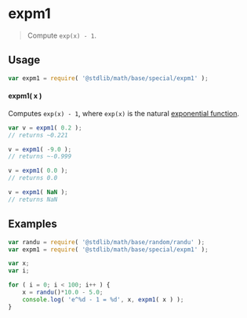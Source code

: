 # expm1

> Compute `exp(x) - 1`.


<section class="usage">

## Usage

``` javascript
var expm1 = require( '@stdlib/math/base/special/expm1' );
```

#### expm1( x )

Computes `exp(x) - 1`, where `exp(x)` is the natural [exponential function][exponential-function].

``` javascript
var v = expm1( 0.2 );
// returns ~0.221

v = expm1( -9.0 );
// returns ~-0.999

v = expm1( 0.0 );
// returns 0.0

v = expm1( NaN );
// returns NaN
```

</section>

<!-- /.usage -->


<section class="examples">

## Examples

``` javascript
var randu = require( '@stdlib/math/base/random/randu' );
var expm1 = require( '@stdlib/math/base/special/expm1' );

var x;
var i;

for ( i = 0; i < 100; i++ ) {
    x = randu()*10.0 - 5.0;
    console.log( 'e^%d - 1 = %d', x, expm1( x ) );
}
```

</section>

<!-- /.examples -->


<section class="links">

[exponential-function]: https://en.wikipedia.org/wiki/Exponential_function

</section>

<!-- /.links -->
